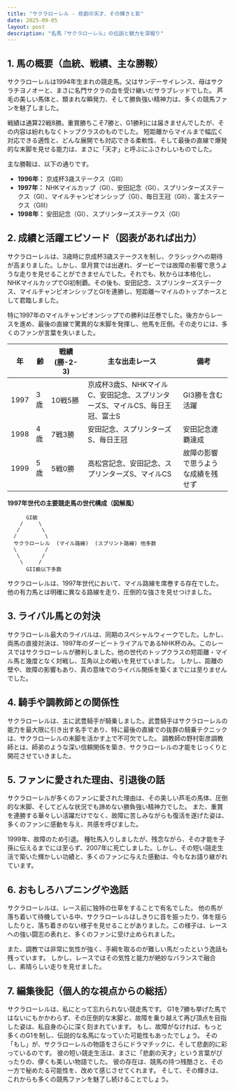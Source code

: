 ```yaml
---
title: "サクラローレル - 悲劇の天才、その輝きと影"
date: 2025-09-05
layout: post
description: "名馬『サクラローレル』の伝説と魅力を深堀り"
---
```


## 1. 馬の概要（血統、戦績、主な勝鞍）

サクラローレルは1994年生まれの競走馬。父はサンデーサイレンス、母はサクラチヨノオーと、まさに名門サクラの血を受け継いだサラブレッドでした。  芦毛の美しい馬体と、類まれな瞬発力、そして勝負強い精神力は、多くの競馬ファンを魅了しました。

戦績は通算22戦8勝。重賞勝ちこそ7勝と、G1勝利には届きませんでしたが、その内容は紛れもなくトップクラスのものでした。 短距離からマイルまで幅広く対応できる適性と、どんな展開でも対応できる柔軟性、そして最後の直線で爆発的な末脚を見せる能力は、まさに「天才」と呼ぶにふさわしいものでした。

主な勝鞍は、以下の通りです。

* **1996年：**  京成杯3歳ステークス（GIII）
* **1997年：**  NHKマイルカップ（GI）、安田記念（GI）、スプリンターズステークス（GI）、マイルチャンピオンシップ（GI）、毎日王冠（GII）、富士ステークス（GIII）
* **1998年：**  安田記念（GI）、スプリンターズステークス（GI）


## 2. 成績と活躍エピソード（図表があれば出力）

サクラローレルは、3歳時に京成杯3歳ステークスを制し、クラシックへの期待が高まりました。しかし、皐月賞では出遅れ、ダービーでは故障の影響で思うような走りを見せることができませんでした。それでも、秋からは本格化し、NHKマイルカップでGI初制覇。その後も、安田記念、スプリンターズステークス、マイルチャンピオンシップとGIを連勝し、短距離～マイルのトップホースとして君臨しました。

特に1997年のマイルチャンピオンシップでの勝利は圧巻でした。後方からレースを進め、最後の直線で驚異的な末脚を発揮し、他馬を圧倒。その走りには、多くのファンが言葉を失いました。

| 年 | 齢 | 戦績 (勝-2-3) | 主な出走レース | 備考 |
|---|---|---|---|---|
| 1997 | 3歳 | 10戦5勝 | 京成杯3歳S、NHKマイルC、安田記念、スプリンターズS、マイルCS、毎日王冠、富士S |  GI3勝を含む活躍 |
| 1998 | 4歳 | 7戦3勝 | 安田記念、スプリンターズS、毎日王冠 | 安田記念連覇達成 |
| 1999 | 5歳 | 5戦0勝 |  高松宮記念、安田記念、スプリンターズS、マイルCS |  故障の影響で思うような成績を残せず |


**1997年世代の主要競走馬の世代構成（図解風）**

```
      GI級
    /     \
   /       \
  /         \
  サクラローレル  (マイル路線)  (スプリント路線) 他多数
  \         /
   \       /
    \     /
      GII級以下多数

```
サクラローレルは、1997年世代において、マイル路線を席巻する存在でした。他の有力馬とは明確に異なる路線を走り、圧倒的な強さを見せつけました。


## 3. ライバル馬との対決

サクラローレル最大のライバルは、同期のスペシャルウィークでした。しかし、両馬の直接対決は、1997年のダービートライアルであるNHK杯のみ。このレースではサクラローレルが勝利しました。他の世代のトップクラスの短距離・マイル馬と幾度となく対戦し、互角以上の戦いを見せていました。  しかし、距離の壁や、故障の影響もあり、真の意味でのライバル関係を築くまでには至りませんでした。


## 4. 騎手や調教師との関係性

サクラローレルは、主に武豊騎手が騎乗しました。武豊騎手はサクラローレルの能力を最大限に引き出す名手であり、特に最後の直線での抜群の騎乗テクニックは、サクラローレルの末脚を活かす上で不可欠でした。  調教師の野村彰彦調教師とは、師弟のような深い信頼関係を築き、サクラローレルの才能をじっくりと開花させていきました。


## 5. ファンに愛された理由、引退後の話

サクラローレルが多くのファンに愛された理由は、その美しい芦毛の馬体、圧倒的な末脚、そしてどんな状況でも諦めない勝負強い精神力でした。  また、重賞を連勝する華々しい活躍だけでなく、故障に苦しみながらも復活を遂げた姿は、多くのファンに感動を与え、共感を呼びました。

1999年、故障のため引退。  種牡馬入りしましたが、残念ながら、その才能を子孫に伝えるまでには至らず、2007年に死亡しました。しかし、その短い競走生活で築いた輝かしい功績と、多くのファンに与えた感動は、今もなお語り継がれています。


## 6. おもしろハプニングや逸話

サクラローレルは、レース前に独特の仕草をすることで有名でした。  他の馬が落ち着いて待機している中、サクラローレルはしきりに首を振ったり、体を揺らしたりと、落ち着きのない様子を見せることがありました。この様子は、レースへの強い闘志の表れと、多くのファンに受け止められました。

また、調教では非常に気性が強く、手綱を取るのが難しい馬だったという逸話も残っています。  しかし、レースではその気性と能力が絶妙なバランスで融合し、素晴らしい走りを見せました。


## 7. 編集後記（個人的な視点からの総括）

サクラローレルは、私にとって忘れられない競走馬です。  G1を7勝も挙げた馬ではないにもかかわらず、その圧倒的な末脚と、故障を乗り越えて再び頂点を目指した姿は、私自身の心に深く刻まれています。  もし、故障がなければ、もっと多くのG1を制し、伝説的な名馬になっていた可能性もあったでしょう。  その「もし」が、サクラローレルの物語をさらにドラマチックに、そして悲劇的に彩っているのです。  彼の短い競走生活は、まさに「悲劇の天才」という言葉がぴったりの、儚くも美しい物語でした。  彼の存在は、競馬の持つ残酷さと、その一方で秘めたる可能性を、改めて感じさせてくれます。  そして、その輝きは、これからも多くの競馬ファンを魅了し続けることでしょう。
